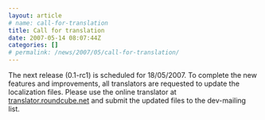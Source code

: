 ```yaml
---
layout: article
# name: call-for-translation
title: Call for translation
date: 2007-05-14 08:07:44Z
categories: []
# permalink: /news/2007/05/call-for-translation/
---
```

The next release (0.1-rc1) is scheduled for 18/05/2007. To complete the new features and improvements, all translators are requested to update the localization files. Please use the online translator at [translator.roundcube.net](http://translator.roundcube.net) and submit the updated files to the dev-mailing list.

